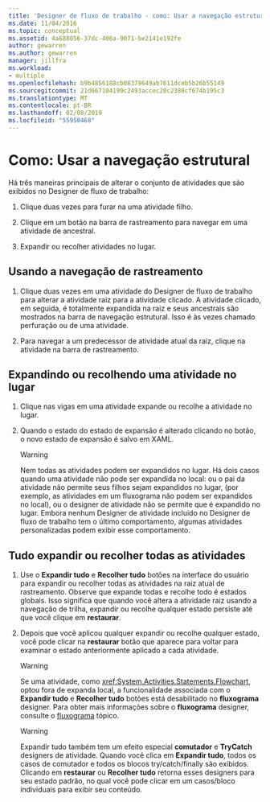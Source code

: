 ```yaml
---
title: 'Designer de fluxo de trabalho - como: Usar a navegação estrutural'
ms.date: 11/04/2016
ms.topic: conceptual
ms.assetid: 4a688056-37dc-406a-9071-be2141e192fe
author: gewarren
ms.author: gewarren
manager: jillfra
ms.workload:
- multiple
ms.openlocfilehash: b9b4856188cb08379649ab7611dceb5b26b55149
ms.sourcegitcommit: 21d667104199c2493accec20c2388cf674b195c3
ms.translationtype: MT
ms.contentlocale: pt-BR
ms.lasthandoff: 02/08/2019
ms.locfileid: "55950468"
---
```

# <a name="how-to-use-breadcrumb-navigation"></a>Como: Usar a navegação estrutural

Há três maneiras principais de alterar o conjunto de atividades que são exibidos no Designer de fluxo de trabalho:

1.  Clique duas vezes para furar na uma atividade filho.

2.  Clique em um botão na barra de rastreamento para navegar em uma atividade de ancestral.

3.  Expandir ou recolher atividades no lugar.

## <a name="using-breadcrumb-navigation"></a>Usando a navegação de rastreamento

1.  Clique duas vezes em uma atividade do Designer de fluxo de trabalho para alterar a atividade raiz para a atividade clicado. A atividade clicado, em seguida, é totalmente expandida na raiz e seus ancestrais são mostrados na barra de navegação estrutural. Isso é às vezes chamado perfuração ou de uma atividade.

2.  Para navegar a um predecessor de atividade atual da raiz, clique na atividade na barra de rastreamento.

## <a name="expanding-or-collapsing-an-activity-in-place"></a>Expandindo ou recolhendo uma atividade no lugar

1.  Clique nas vigas em uma atividade expande ou recolhe a atividade no lugar.

2.  Quando o estado do estado de expansão é alterado clicando no botão, o novo estado de expansão é salvo em XAML.

    > [!WARNING]
    > Nem todas as atividades podem ser expandidos no lugar. Há dois casos quando uma atividade não pode ser expandida no local: ou o pai da atividade não permite seus filhos sejam expandidos no lugar, (por exemplo, as atividades em um fluxograma não podem ser expandidos no local), ou o designer de atividade não se permite que é expandido no lugar. Embora nenhum Designer de atividade incluído no Designer de fluxo de trabalho tem o último comportamento, algumas atividades personalizadas podem exibir esse comportamento.

## <a name="expanding-all-or-collapsing-all-activities"></a>Tudo expandir ou recolher todas as atividades

1.  Use o **Expandir tudo** e **Recolher tudo** botões na interface do usuário para expandir ou recolher todas as atividades na raiz atual de rastreamento. Observe que expande todas e recolhe todo é estados globais. Isso significa que quando você altera a atividade raiz usando a navegação de trilha, expandir ou recolhe qualquer estado persiste até que você clique em **restaurar**.

2.  Depois que você aplicou qualquer expandir ou recolhe qualquer estado, você pode clicar na **restaurar** botão que aparece para voltar para examinar o estado anteriormente aplicado a cada atividade.

    > [!WARNING]
    > Se uma atividade, como <xref:System.Activities.Statements.Flowchart>, optou fora de expanda local, a funcionalidade associada com o **Expandir tudo** e **Recolher tudo** botões está desabilitado no **fluxograma**  designer. Para obter mais informações sobre o **fluxograma** designer, consulte o [fluxograma](../workflow-designer/flowchart-activity-designer.md) tópico.

    > [!WARNING]
    > Expandir tudo também tem um efeito especial **comutador** e **TryCatch** designers de atividade. Quando você clica em **Expandir tudo**, todos os casos de comutador e todos os blocos try/catch/finally são exibidos. Clicando em **restaurar** ou **Recolher tudo** retorna esses designers para seu estado padrão, no qual você pode clicar em um casos/bloco individuais para exibir seu conteúdo.